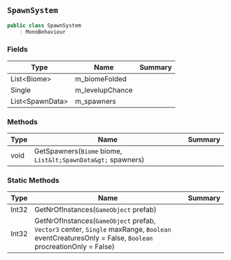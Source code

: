 ## `SpawnSystem`

```csharp
public class SpawnSystem
    : MonoBehaviour

```

### Fields

| Type | Name | Summary | 
| --- | --- | --- | 
| List&lt;Biome&gt; | m_biomeFolded |  | 
| Single | m_levelupChance |  | 
| List&lt;SpawnData&gt; | m_spawners |  | 


### Methods

| Type | Name | Summary | 
| --- | --- | --- | 
| void | GetSpawners(`Biome` biome, `List&lt;SpawnData&gt;` spawners) |  | 


### Static Methods

| Type | Name | Summary | 
| --- | --- | --- | 
| Int32 | GetNrOfInstances(`GameObject` prefab) |  | 
| Int32 | GetNrOfInstances(`GameObject` prefab, `Vector3` center, `Single` maxRange, `Boolean` eventCreaturesOnly = False, `Boolean` procreationOnly = False) |  | 


